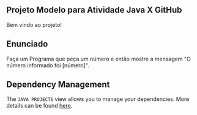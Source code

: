 ## Projeto Modelo para Atividade Java X GitHub

Bem vindo ao projeto!

## Enunciado

Faça um Programa que peça um número e então mostre a mensagem "O número informado foi [número]".

## Dependency Management

The `JAVA PROJECTS` view allows you to manage your dependencies. More details can be found [here](https://github.com/microsoft/vscode-java-dependency#manage-dependencies).
